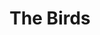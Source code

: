 ---
title: "The Birds"

year: 1963

director: "Alfred Hitchcock"

summary: "A small town is attacked by birds"

comment: "A classic 'normal-thing-but-evil' opus that must have made a huge impression on Stephen King. Feel free to add any psychological overtones you see fit here."

image: "https://media.giphy.com/media/j3bYyY9qjl1llDplYS/giphy.gif"

imdb: "https://www.imdb.com/title/tt0056869/"

quotes:
  
---